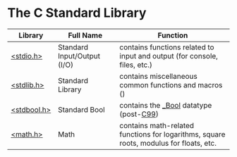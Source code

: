 # The C Standard Library

| Library | Full Name | Function |
| ------- | --------- | -------- |
| [\<stdio.h\>](https://en.cppreference.com/w/c/io)| Standard Input/Output (I/O) | contains functions related to input and output (for console, files, etc.) |
| [\<stdlib.h\>](https://www.tutorialspoint.com/c_standard_library/stdlib_h.htm) | Standard Library | contains miscellaneous common functions and macros () |
| [\<stdbool.h\>](https://en.wikibooks.org/wiki/C_Programming/stdbool.h) | Standard Bool | contains the [\_Bool](https://c-for-dummies.com/blog/?p=2956) datatype (post-[C99](https://en.wikipedia.org/wiki/C99)) |
| [\<math.h\>](https://www.tutorialspoint.com/c_standard_library/math_h.htm) | Math | contains math-related functions for logarithms, square roots, modulus for floats, etc. |
